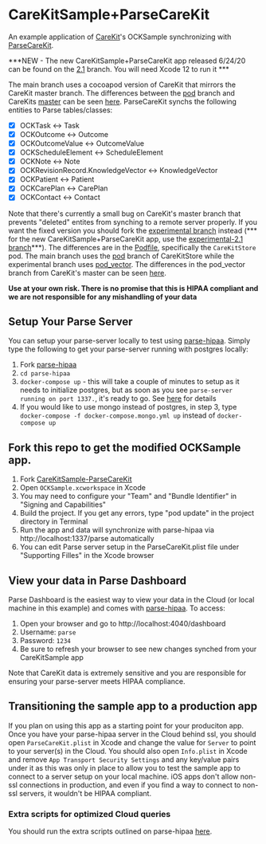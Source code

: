 # CareKitSample+ParseCareKit

An example application of [CareKit](https://github.com/carekit-apple/CareKit)'s OCKSample synchronizing with [ParseCareKit](https://github.com/netreconlab/ParseCareKit). 

***NEW - The new CareKitSample+ParseCareKit app released 6/24/20 can be found on the [2.1](https://github.com/netreconlab/CareKitSample-ParseCareKit/tree/2.1) branch. You will need Xcode 12 to run it ***

The main branch uses a cocoapod version of CareKit that mirrors the CareKit master branch. The differences between the [pod](https://github.com/cbaker6/CareKit/tree/pod) branch and CareKits [master](https://github.com/carekit-apple/CareKit) can be seen [here](https://github.com/cbaker6/CareKit/pull/2/files). ParseCareKit synchs the following entities to Parse tables/classes:

- [x] OCKTask <-> Task
- [x] OCKOutcome <-> Outcome
- [x] OCKOutcomeValue <-> OutcomeValue
- [x] OCKScheduleElement <-> ScheduleElement
- [x] OCKNote <-> Note
- [x] OCKRevisionRecord.KnowledgeVector <-> KnowledgeVector
- [x] OCKPatient <-> Patient
- [x] OCKCarePlan <-> CarePlan
- [x] OCKContact <-> Contact

Note that there's currently a small bug on CareKit's master branch that prevents "deleted" entites from synching to a remote server properly. If you want the fixed version you should fork the [experimental branch](https://github.com/netreconlab/CareKitSample-ParseCareKit/tree/experimental) instead (*** for the new CareKitSample+ParseCareKit app, use the [experimental-2.1 branch](https://github.com/netreconlab/CareKitSample-ParseCareKit/tree/experimental-2.1)***). The differences are in the [Podfile](https://github.com/netreconlab/CareKitSample-ParseCareKit/blob/87873cc1c9e35f46571ca340fbf8ec74baea0b70/Podfile#L9), specifically the `CareKitStore` pod. The main branch uses the [pod](https://github.com/cbaker6/CareKit/tree/pod) branch of CareKitStore while the experimental branch uses [pod_vector](https://github.com/cbaker6/CareKit/tree/pod_vector). The differences in the pod_vector branch from CareKit's master can be seen [here](https://github.com/cbaker6/CareKit/pull/1/files).


**Use at your own risk. There is no promise that this is HIPAA compliant and we are not responsible for any mishandling of your data**

## Setup Your Parse Server
You can setup your parse-server locally to test using [parse-hipaa](https://github.com/netreconlab/parse-hipaa). Simply type the following to get your parse-server running with postgres locally:

1. Fork [parse-hipaa](https://github.com/netreconlab/parse-hipaa)
2. `cd parse-hipaa`
3.  `docker-compose up` - this will take a couple of minutes to setup as it needs to initialize postgres, but as soon as you see `parse-server running on port 1337.`, it's ready to go. See [here](https://github.com/netreconlab/parse-hipaa#getting-started) for details
4. If you would like to use mongo instead of postgres, in step 3, type `docker-compose -f docker-compose.mongo.yml up` instead of `docker-compose up`

## Fork this repo to get the modified OCKSample app. 

1. Fork [CareKitSample-ParseCareKit](https://github.com/netreconlab/ParseCareKit)
2. Open `OCKSample.xcworkspace` in Xcode
3. You may need to configure your "Team" and "Bundle Identifier" in "Signing and Capabilities"
4. Build the project. If you get any errors, type "pod update" in the project directory in Terminal
5. Run the app and data will synchronize with parse-hipaa via http://localhost:1337/parse automatically
6. You can edit Parse server setup in the ParseCareKit.plist file under "Supporting Filles" in the Xcode browser

## View your data in Parse Dashboard
Parse Dashboard is the easiest way to view your data in the Cloud (or local machine in this example) and comes with [parse-hipaa](https://github.com/netreconlab/parse-hipaa). To access:
1. Open your browser and go to http://localhost:4040/dashboard
2. Username: `parse`
3. Password: `1234`
4. Be sure to refresh your browser to see new changes synched from your CareKitSample app

Note that CareKit data is extremely sensitive and you are responsible for ensuring your parse-server meets HIPAA compliance.

## Transitioning the sample app to a production app
If you plan on using this app as a starting point for your produciton app. Once you have your parse-hipaa server in the Cloud behind ssl, you should open `ParseCareKit.plist` in Xcode and change the value for `Server` to point to your server(s) in the Cloud. You should also open `Info.plist` in Xcode and remove `App Transport Security Settings` and any key/value pairs under it as this was only in place to allow you to test the sample app to connect to a server setup on your local machine. iOS apps don't allow non-ssl connections in production, and even if you find a way to connect to non-ssl servers, it wouldn't be HIPAA compliant.

### Extra scripts for optimized Cloud queries
You should run the extra scripts outlined on parse-hipaa [here](https://github.com/netreconlab/parse-hipaa#running-in-production-for-parsecarekit).
